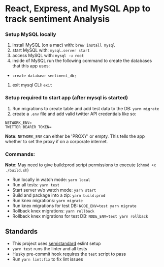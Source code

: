 # React, Express, and MySQL App to track sentiment Analysis

### Setup MySQL locally
1) install MySQL (on a mac) with: `brew install mysql`
1) start MySQL with: `mysql.server start`
1) access MySQL with: `mysql -u root`
1) inside of MySQL run the following command to create the databases that this app uses:
- `create database sentiment_db;`
1) exit mysql CLI: `exit`

### Setup required to start app (after mysql is started)
1) Run migrations to create table and add test data to the DB: `yarn migrate`
1) create a `.env` file and add valid twitter API credentials like so:
```
NETWORK_ENV=
TWITTER_BEARER_TOKEN=
```
**Note:** `NETWORK_ENV` can either be 'PROXY' or empty. This tells the app whether to set the proxy if on a corporate internet.

### Commands:
**Note**: May need to give build:prod script permissions to execute (`chmod +x ./build.sh`)
- Run locally in watch mode: `yarn local`
- Run all tests: `yarn test`
- Start server w/o watch mode: `yarn start`
- Build and package into a zip: `yarn build:prod`
- Run knex migrations: `yarn migrate`
- Run knex migrations for test DB: `NODE_ENV=test yarn migrate`
- Rollback knex migrations: `yarn rollback`
- Rollback knex migrations for test DB: `NODE_ENV=test yarn rollback`

## Standards
- This project uses [semistandard](https://standardjs.com/) eslint setup
- `yarn test` runs the linter and all tests
- Husky pre-commit hook requires the `test` script to pass
- Run `yarn lint:fix` to fix lint issues